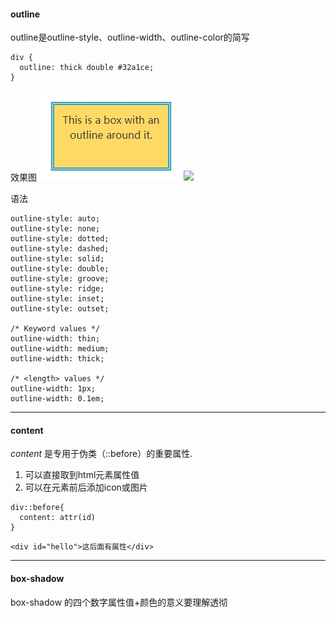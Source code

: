 #### outline

outline是outline-style、outline-width、outline-color的简写

```
div {
  outline: thick double #32a1ce;
}
```

效果图
![](./img/outline1.jpg)
![](https://github.com/shenhua0222/mongoose-8/dev-log/CSS/img/outline1.jpg)



语法

```
outline-style: auto;
outline-style: none;
outline-style: dotted;
outline-style: dashed;
outline-style: solid;
outline-style: double;
outline-style: groove;
outline-style: ridge;
outline-style: inset;
outline-style: outset;

/* Keyword values */
outline-width: thin;
outline-width: medium;
outline-width: thick;

/* <length> values */
outline-width: 1px;
outline-width: 0.1em;
```
---
#### content
*content* 是专用于伪类（::before）的重要属性.
1. 可以直接取到html元素属性值
2. 可以在元素前后添加icon或图片

```
div::before{
  content: attr(id)
}
```
```
<div id="hello">这后面有属性</div>
```
---

#### box-shadow

box-shadow 的四个数字属性值+颜色的意义要理解透彻












